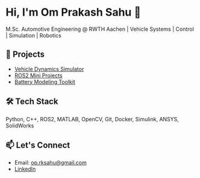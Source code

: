 # Hi, I'm Om Prakash Sahu 👋
M.Sc. Automotive Engineering @ RWTH Aachen | Vehicle Systems | Control | Simulation | Robotics

## 🚀 Projects
- [Vehicle Dynamics Simulator](https://github.com/yourusername/vehicle-dynamics-simulator)
- [ROS2 Mini Projects](https://github.com/yourusername/ros2-mini-projects)
- [Battery Modeling Toolkit](https://github.com/yourusername/ev-battery-modeling)

## 🛠️ Tech Stack
Python, C++, ROS2, MATLAB, OpenCV, Git, Docker, Simulink, ANSYS, SolidWorks

## 📫 Let's Connect
- Email: op.rksahu@gmail.com
- [LinkedIn](https://linkedin.com/in/your-profile)
